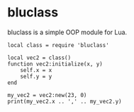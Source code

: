 # bluclass

bluclass is a simple OOP module for Lua.
```
local class = require 'bluclass'

local vec2 = class()
function vec2:initialize(x, y)
	self.x = x
	self.y = y
end

my_vec2 = vec2:new(23, 0)
print(my_vec2.x .. ',' .. my_vec2.y)
```

